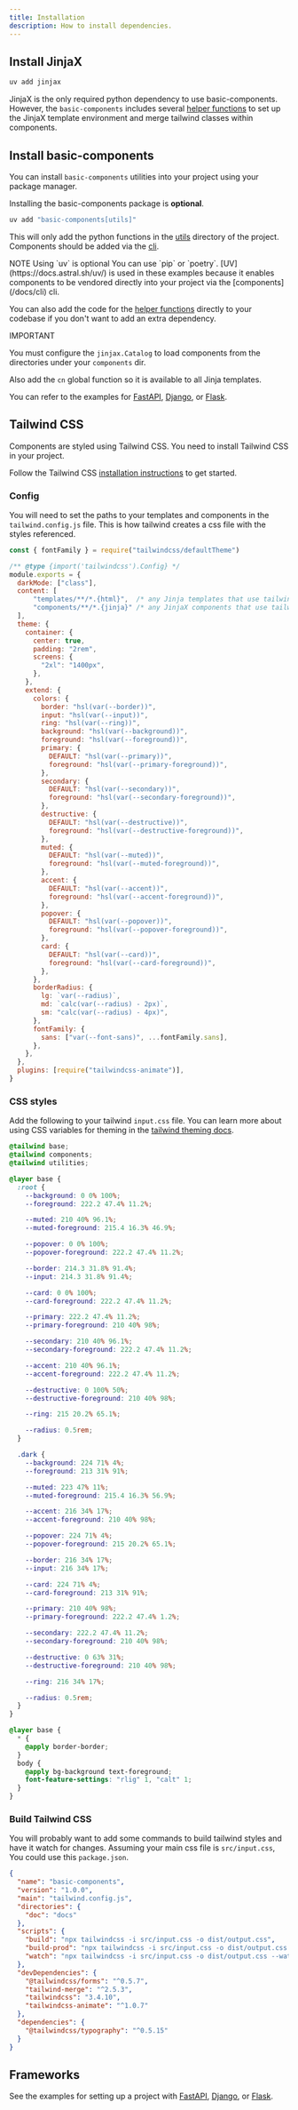 ```yaml
---
title: Installation
description: How to install dependencies.
---
```


<Prose>

## Install JinjaX

```bash
uv add jinjax
```

JinjaX is the only required python dependency to use basic-components. However, the `basic-components` includes several 
[helper functions](/docs/utilities) to set up the JinjaX template environment and merge tailwind classes within components. 

## Install basic-components 

You can install `basic-components` utilities into your project using your package manager.

Installing the basic-components package is **optional**.

```bash
uv add "basic-components[utils]"  
```
This will only add the python functions in the [utils](https://github.com/basicmachines-co/basic-components/tree/main/basic_components) 
directory of the project. Components should be added via the [cli](/docs/cli).

<Card>
<CardTitle className="mt-4 ml-6 text-sm">
    NOTE
</CardTitle>
<CardDescription className="my-2 ml-6">
    Using `uv` is optional  
</CardDescription>
<CardContent className="text-sm">
    You can use `pip` or `poetry`. [UV](https://docs.astral.sh/uv/) is 
used in these examples because it enables components to be vendored directly into your project via the [components](/docs/cli) cli.</CardContent>
</Card>


You can also add the code for the [helper functions](/docs/utilities) directly to your codebase if you don't want to add an
extra dependency. 

<Alert variant="destructive">
    <CircleAlertIcon className="mr-2 h-4 w-4"/>
    <AlertTitle>IMPORTANT</AlertTitle>
    <AlertDescription>

You must configure the `jinjax.Catalog` to load components from the directories under your `components` dir.

Also add the `cn` global function so it is available to all Jinja templates.
    </AlertDescription>
</Alert>

You can refer to the examples for [FastAPI](/docs/fastapi), [Django](/docs/django), or [Flask](/docs/flask).

## Tailwind CSS

Components are styled using Tailwind CSS. You need to install Tailwind CSS in your project.

Follow the Tailwind CSS [installation instructions](https://tailwindcss.com/docs/installation) to get started.

### Config

You will need to set the paths to your templates and components in the `tailwind.config.js` file. This is how tailwind
creates a css file with the styles referenced. 

```javascript
const { fontFamily } = require("tailwindcss/defaultTheme")

/** @type {import('tailwindcss').Config} */
module.exports = {
  darkMode: ["class"],
  content: [
      "templates/**/*.{html}",  /* any Jinja templates that use tailwind styles */
      "components/**/*.{jinja}" /* any JinjaX components that use tailwind styles */
  ],
  theme: {
    container: {
      center: true,
      padding: "2rem",
      screens: {
        "2xl": "1400px",
      },
    },
    extend: {
      colors: {
        border: "hsl(var(--border))",
        input: "hsl(var(--input))",
        ring: "hsl(var(--ring))",
        background: "hsl(var(--background))",
        foreground: "hsl(var(--foreground))",
        primary: {
          DEFAULT: "hsl(var(--primary))",
          foreground: "hsl(var(--primary-foreground))",
        },
        secondary: {
          DEFAULT: "hsl(var(--secondary))",
          foreground: "hsl(var(--secondary-foreground))",
        },
        destructive: {
          DEFAULT: "hsl(var(--destructive))",
          foreground: "hsl(var(--destructive-foreground))",
        },
        muted: {
          DEFAULT: "hsl(var(--muted))",
          foreground: "hsl(var(--muted-foreground))",
        },
        accent: {
          DEFAULT: "hsl(var(--accent))",
          foreground: "hsl(var(--accent-foreground))",
        },
        popover: {
          DEFAULT: "hsl(var(--popover))",
          foreground: "hsl(var(--popover-foreground))",
        },
        card: {
          DEFAULT: "hsl(var(--card))",
          foreground: "hsl(var(--card-foreground))",
        },
      },
      borderRadius: {
        lg: `var(--radius)`,
        md: `calc(var(--radius) - 2px)`,
        sm: "calc(var(--radius) - 4px)",
      },
      fontFamily: {
        sans: ["var(--font-sans)", ...fontFamily.sans],
      },
    },
  },
  plugins: [require("tailwindcss-animate")],
}
```

### CSS styles 

Add the following to your tailwind `input.css` file. You can learn more about using CSS variables for theming in the [tailwind theming docs](https://ui.shadcn.com/docs/theming).

```css
@tailwind base;
@tailwind components;
@tailwind utilities;

@layer base {
  :root {
    --background: 0 0% 100%;
    --foreground: 222.2 47.4% 11.2%;

    --muted: 210 40% 96.1%;
    --muted-foreground: 215.4 16.3% 46.9%;

    --popover: 0 0% 100%;
    --popover-foreground: 222.2 47.4% 11.2%;

    --border: 214.3 31.8% 91.4%;
    --input: 214.3 31.8% 91.4%;

    --card: 0 0% 100%;
    --card-foreground: 222.2 47.4% 11.2%;

    --primary: 222.2 47.4% 11.2%;
    --primary-foreground: 210 40% 98%;

    --secondary: 210 40% 96.1%;
    --secondary-foreground: 222.2 47.4% 11.2%;

    --accent: 210 40% 96.1%;
    --accent-foreground: 222.2 47.4% 11.2%;

    --destructive: 0 100% 50%;
    --destructive-foreground: 210 40% 98%;

    --ring: 215 20.2% 65.1%;

    --radius: 0.5rem;
  }

  .dark {
    --background: 224 71% 4%;
    --foreground: 213 31% 91%;

    --muted: 223 47% 11%;
    --muted-foreground: 215.4 16.3% 56.9%;

    --accent: 216 34% 17%;
    --accent-foreground: 210 40% 98%;

    --popover: 224 71% 4%;
    --popover-foreground: 215 20.2% 65.1%;

    --border: 216 34% 17%;
    --input: 216 34% 17%;

    --card: 224 71% 4%;
    --card-foreground: 213 31% 91%;

    --primary: 210 40% 98%;
    --primary-foreground: 222.2 47.4% 1.2%;

    --secondary: 222.2 47.4% 11.2%;
    --secondary-foreground: 210 40% 98%;

    --destructive: 0 63% 31%;
    --destructive-foreground: 210 40% 98%;

    --ring: 216 34% 17%;

    --radius: 0.5rem;
  }
}

@layer base {
  * {
    @apply border-border;
  }
  body {
    @apply bg-background text-foreground;
    font-feature-settings: "rlig" 1, "calt" 1;
  }
}

```

### Build Tailwind CSS


You will probably want to add some commands to build tailwind styles and have it watch for changes.
Assuming your main css file is `src/input.css`, You could use this `package.json`.

```json
{
  "name": "basic-components",
  "version": "1.0.0",
  "main": "tailwind.config.js",
  "directories": {
    "doc": "docs"
  },
  "scripts": {
    "build": "npx tailwindcss -i src/input.css -o dist/output.css",
    "build-prod": "npx tailwindcss -i src/input.css -o dist/output.css --minify",
    "watch": "npx tailwindcss -i src/input.css -o dist/output.css --watch"
  },
  "devDependencies": {
    "@tailwindcss/forms": "^0.5.7",
    "tailwind-merge": "^2.5.3",
    "tailwindcss": "3.4.10",
    "tailwindcss-animate": "^1.0.7"
  },
  "dependencies": {
    "@tailwindcss/typography": "^0.5.15"
  }
}
```

## Frameworks

See the examples for setting up a project with [FastAPI](/docs/fastapi), [Django](/docs/django), or [Flask](/docs/flask).

</Prose>